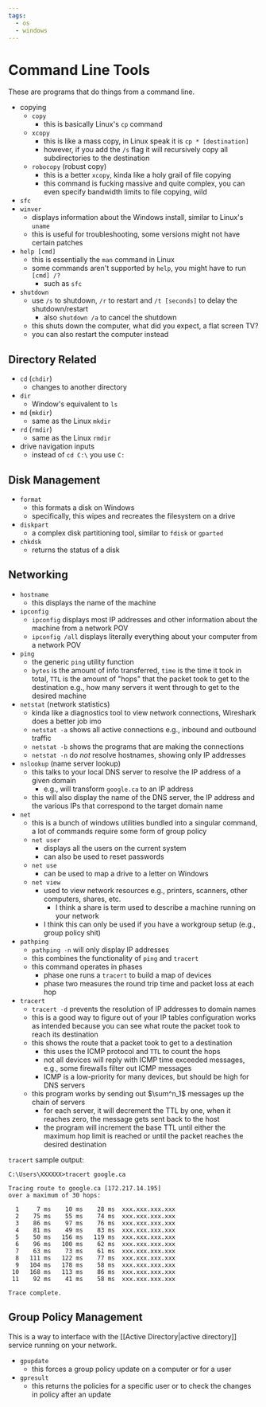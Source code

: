 ```yaml
---
tags:
  - os
  - windows
---
```

# Command Line Tools

These are programs that do things from a command line.

- copying
	- `copy`
		- this is basically Linux's `cp` command
	- `xcopy`
		- this is like a mass copy, in Linux speak it is `cp * [destination]`
		- however, if you add the `/s` flag it will recursively copy all subdirectories to the destination
	- `robocopy` (robust copy)
		- this is a better `xcopy`, kinda like a holy grail of file copying
		- this command is fucking massive and quite complex, you can even specify bandwidth limits to file copying, wild
- `sfc`
- `winver`
	- displays information about the Windows install, similar to Linux's `uname`
	- this is useful for troubleshooting, some versions might not have certain patches
- `help [cmd]`
	- this is essentially the `man` command in Linux
	- some commands aren't supported by `help`, you might have to run `[cmd] /?`
		- such as `sfc`
- `shutdown`
	- use `/s` to shutdown, `/r` to restart and `/t [seconds]` to delay the shutdown/restart
		- also `shutdown /a` to cancel the shutdown
	- this shuts down the computer, what did you expect, a flat screen TV?
	- you can also restart the computer instead

## Directory Related

- `cd` (`chdir`)
	- changes to another directory
- `dir`
	- Window's equivalent to `ls`
- `md` (`mkdir`)
	- same as the Linux `mkdir`
- `rd` (`rmdir`)
	- same as the Linux `rmdir`
- drive navigation inputs
	- instead of `cd C:\` you use `C:`

## Disk Management

- `format`
	- this formats a disk on Windows
	- specifically, this wipes and recreates the filesystem on a drive
- `diskpart`
	- a complex disk partitioning tool, similar to `fdisk` or `gparted`
- `chkdsk`
	- returns the status of a disk

## Networking

- `hostname`
	- this displays the name of the machine
- `ipconfig`
	- `ipconfig` displays most IP addresses and other information about the machine from a network POV
	- `ipconfig /all` displays literally everything about your computer from a network POV
- `ping`
	- the generic `ping` utility function
	- `bytes` is the amount of info transferred, `time` is the time it took in total, `TTL` is the amount of "hops" that the packet took to get to the destination e.g., how many servers it went through to get to the desired machine
- `netstat` (network statistics)
	- kinda like a diagnostics tool to view network connections, Wireshark does a better job imo
	- `netstat -a` shows all active connections e.g., inbound and outbound traffic
	- `netstat -b` shows the programs that are making the connections
	- `netstat -n` do *not* resolve hostnames, showing only IP addresses
- `nslookup` (name server lookup)
	- this talks to your local DNS server to resolve the IP address of a given domain
		- e.g., will transform `google.ca` to an IP address
	- this will also display the name of the DNS server, the IP address and the various IPs that correspond to the target domain name
- `net`
	- this is a bunch of windows utilities bundled into a singular command, a lot of commands require some form of group policy
	- `net user`
		- displays all the users on the current system
		- can also be used to reset passwords
	- `net use`
		- can be used to map a drive to a letter on Windows
	- `net view`
		- used to view network resources e.g., printers, scanners, other computers, shares, etc.
			- I think a share is term used to describe a machine running on your network
		- I think this can only be used if you have a workgroup setup (e.g., group policy shit)
- `pathping`
	- `pathping -n` will only display IP addresses
	- this combines the functionality of `ping` and `tracert`
	- this command operates in phases
		- phase one runs a `tracert` to build a map of devices
		- phase two measures the round trip time and packet loss at each hop
- `tracert`
	- `tracert -d` prevents the resolution of IP addresses to domain names
	- this is a good way to figure out of your IP tables configuration works as intended because you can see what route the packet took to reach its destination
	- this shows the route that a packet took to get to a destination
		- this uses the ICMP protocol and `TTL` to count the hops
		- not all devices will reply with ICMP time exceeded messages, e.g., some firewalls filter out ICMP messages
		- ICMP is a low-priority for many devices, but should be high for DNS servers
	- this program works by sending out $\sum^n_1$ messages up the chain of servers
		- for each server, it will decrement the TTL by one, when it reaches zero, the message gets sent back to the host
		- the program will increment the base TTL until either the maximum hop limit is reached or until the packet reaches the desired destination

`tracert` sample output:

```
C:\Users\XXXXXX>tracert google.ca

Tracing route to google.ca [172.217.14.195]
over a maximum of 30 hops:

  1     7 ms    10 ms    28 ms  xxx.xxx.xxx.xxx
  2    75 ms    55 ms    74 ms  xxx.xxx.xxx.xxx
  3    86 ms    97 ms    76 ms  xxx.xxx.xxx.xxx
  4    81 ms    49 ms    83 ms  xxx.xxx.xxx.xxx
  5    50 ms   156 ms   119 ms  xxx.xxx.xxx.xxx
  6    96 ms   100 ms    62 ms  xxx.xxx.xxx.xxx
  7    63 ms    73 ms    61 ms  xxx.xxx.xxx.xxx
  8   111 ms   122 ms    77 ms  xxx.xxx.xxx.xxx
  9   104 ms   178 ms    58 ms  xxx.xxx.xxx.xxx
 10   168 ms   113 ms    86 ms  xxx.xxx.xxx.xxx
 11    92 ms    41 ms    58 ms  xxx.xxx.xxx.xxx

Trace complete.
```

## Group Policy Management

This is a way to interface with the [[Active Directory|active directory]] service running on your network.

- `gpupdate`
	- this forces a group policy update on a computer or for a user
- `gpresult`
	- this returns the policies for a specific user or to check the changes in policy after an update
